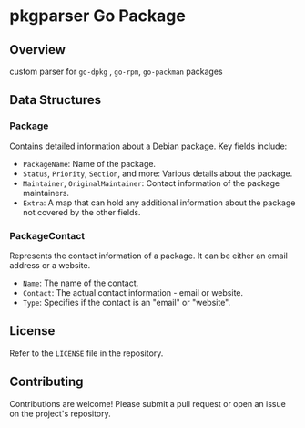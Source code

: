 
# pkgparser Go Package

## Overview

custom parser for `go-dpkg` , `go-rpm`, `go-packman` packages

## Data Structures

### Package

Contains detailed information about a Debian package. Key fields include:

- `PackageName`: Name of the package.
- `Status`, `Priority`, `Section`, and more: Various details about the package.
- `Maintainer`, `OriginalMaintainer`: Contact information of the package maintainers.
- `Extra`: A map that can hold any additional information about the package not covered by the other fields.

### PackageContact

Represents the contact information of a package. It can be either an email address or a website.

- `Name`: The name of the contact.
- `Contact`: The actual contact information - email or website.
- `Type`: Specifies if the contact is an "email" or "website".

## License

Refer to the `LICENSE` file in the repository.

## Contributing

Contributions are welcome! Please submit a pull request or open an issue on the project's repository.